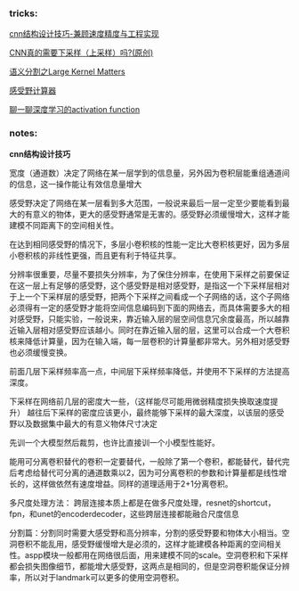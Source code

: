 
### tricks:

[cnn结构设计技巧-兼顾速度精度与工程实现](https://zhuanlan.zhihu.com/p/100609339)

[CNN真的需要下采样（上采样）吗?(原创)](https://zhuanlan.zhihu.com/p/94477174)

[语义分割之Large Kernel Matters](https://zhuanlan.zhihu.com/p/38055224)

[感受野计算器](https://fomoro.com/research/article/receptive-field-calculator)

[聊一聊深度学习的activation function](https://zhuanlan.zhihu.com/p/25110450)



### notes:

**cnn结构设计技巧**

宽度（通道数）决定了网络在某一层学到的信息量，另外因为卷积层能重组通道间的信息，这一操作能让有效信息量增大

感受野决定了网络在某一层看到多大范围，一般说来最后一层一定至少要能看到最大的有意义的物体，更大的感受野通常是无害的。感受野必须缓慢增大，这样才能建模不同距离下的空间相关性。

在达到相同感受野的情况下，多层小卷积核的性能一定比大卷积核更好，因为多层小卷积核的非线性更强，而且更有利于特征共享。

分辨率很重要，尽量不要损失分辨率，为了保住分辨率，在使用下采样之前要保证在这一层上有足够的感受野，这个感受野是相对感受野，是指这一个下采样层相对于上一个下采样层的感受野，把两个下采样之间看成一个子网络的话，这个子网络必须得有一定的感受野才能将空间信息编码到下面的网络去，而具体需要多大的相对感受野，只能实验，一般说来，靠近输入层的层空间信息冗余度最高，所以越靠近输入层相对感受野应该越小。同时在靠近输入层的层，这里可以合成一个大卷积核来降低计算量，因为在输入端，每一层卷积的计算量都非常大。另外相对感受野也必须缓慢变换。

前面几层下采样频率高一点，中间层下采样频率降低，并使用不下采样的方法提高深度。

下采样在网络前几层的密度大一些，（这样能尽可能用微弱精度损失换取速度提升） 越往后下采样的密度应该更小，最终能够下采样的最大深度，以该层的感受野以及数据集中最大的有意义物体尺寸决定

先训一个大模型然后裁剪，也许比直接训一个小模型性能好。

能用可分离卷积替代的卷积一定要替代，一般除了第一个卷积，都能替代，替代完后考虑给替代可分离的通道数乘以2，因为可分离卷积的参数和计算量都是线性增长的，这样做依然有速度增益。同样的道理适用于2+1分离卷积。

多尺度处理方法： 跨层连接本质上都是在做多尺度处理，resnet的shortcut，fpn，和unet的encoderdecoder，这些跨层连接都能融合尺度信息

分割篇：分割同时需要大感受野和高分辨率，分割的感受野要和物体大小相当。空洞卷积不能乱用，感受野缓慢增大是必须的，这样才能建模各种距离的空间相关性。aspp模块一般都用在网络很后面，用来建模不同的scale。空洞卷积和下采样都会损失图像细节，都能增大感受野，这两点是相同的，但是空洞卷积能保证分辨率，所以对于landmark可以更多的使用空洞卷积。



